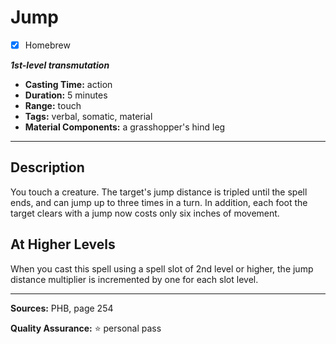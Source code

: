 # Jump
- [x] Homebrew

***1st-level transmutation***
- **Casting Time:** action
- **Duration:** 5 minutes
- **Range:** touch
- **Tags:** verbal, somatic, material
- **Material Components:** a grasshopper's hind leg

---

## Description
You touch a creature.
The target's jump distance is tripled until the spell ends, and can jump up to three times in a turn.
In addition, each foot the target clears with a jump now costs only six inches of movement.

## At Higher Levels
When you cast this spell using a spell slot of 2nd level or higher, the jump distance multiplier is incremented by one for each slot level.

---

**Sources:** PHB, page 254

**Quality Assurance:** :star: personal pass
